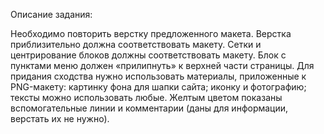 Описание задания:

Необходимо повторить верстку предложенного макета.
Верстка приблизительно должна соответствовать макету.
Сетки и центрирование блоков должны соответствовать макету.
Блок с пунктами меню должен «прилипнуть» к верхней части страницы.
Для придания сходства нужно использовать материалы, приложенные к PNG-макету:
картинку фона для шапки сайта;
иконку и фотографию;
тексты можно использовать любые.
Желтым цветом показаны вспомогательные линии и комментарии (даны для информации, верстать их не нужно).